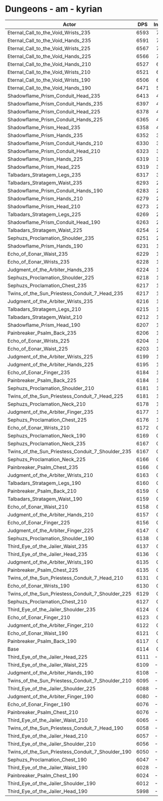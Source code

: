 # Dungeons - am - kyrian
| Actor | DPS | Increase |
|---|:---:|:---:|
|Eternal_Call_to_the_Void_Wrists_235|6593|7.84%|
|Eternal_Call_to_the_Void_Hands_235|6591|7.81%|
|Eternal_Call_to_the_Void_Wrists_225|6567|7.42%|
|Eternal_Call_to_the_Void_Hands_225|6566|7.40%|
|Eternal_Call_to_the_Void_Hands_210|6527|6.76%|
|Eternal_Call_to_the_Void_Wrists_210|6521|6.67%|
|Eternal_Call_to_the_Void_Wrists_190|6506|6.42%|
|Eternal_Call_to_the_Void_Hands_190|6471|5.85%|
|Shadowflame_Prism_Conduit_Head_235|6413|4.90%|
|Shadowflame_Prism_Conduit_Hands_235|6397|4.64%|
|Shadowflame_Prism_Conduit_Head_225|6378|4.33%|
|Shadowflame_Prism_Conduit_Hands_225|6365|4.11%|
|Shadowflame_Prism_Head_235|6358|4.00%|
|Shadowflame_Prism_Hands_235|6352|3.90%|
|Shadowflame_Prism_Conduit_Hands_210|6330|3.54%|
|Shadowflame_Prism_Conduit_Head_210|6323|3.43%|
|Shadowflame_Prism_Hands_225|6319|3.36%|
|Shadowflame_Prism_Head_225|6319|3.36%|
|Talbadars_Stratagem_Legs_235|6317|3.33%|
|Talbadars_Stratagem_Waist_235|6293|2.94%|
|Shadowflame_Prism_Conduit_Hands_190|6283|2.77%|
|Shadowflame_Prism_Hands_210|6279|2.71%|
|Shadowflame_Prism_Head_210|6273|2.61%|
|Talbadars_Stratagem_Legs_225|6269|2.54%|
|Shadowflame_Prism_Conduit_Head_190|6263|2.45%|
|Talbadars_Stratagem_Waist_225|6254|2.30%|
|Sephuzs_Proclamation_Shoulder_235|6251|2.25%|
|Shadowflame_Prism_Hands_190|6231|1.92%|
|Echo_of_Eonar_Waist_235|6229|1.89%|
|Echo_of_Eonar_Wrists_235|6228|1.87%|
|Judgment_of_the_Arbiter_Hands_235|6224|1.81%|
|Sephuzs_Proclamation_Shoulder_225|6218|1.71%|
|Sephuzs_Proclamation_Chest_235|6217|1.69%|
|Twins_of_the_Sun_Priestess_Conduit_7_Head_235|6217|1.69%|
|Judgment_of_the_Arbiter_Wrists_235|6216|1.68%|
|Talbadars_Stratagem_Legs_210|6215|1.66%|
|Talbadars_Stratagem_Waist_210|6212|1.61%|
|Shadowflame_Prism_Head_190|6207|1.53%|
|Painbreaker_Psalm_Back_235|6206|1.51%|
|Echo_of_Eonar_Wrists_225|6204|1.48%|
|Echo_of_Eonar_Waist_225|6203|1.46%|
|Judgment_of_the_Arbiter_Wrists_225|6199|1.40%|
|Judgment_of_the_Arbiter_Hands_225|6195|1.33%|
|Echo_of_Eonar_Finger_235|6184|1.15%|
|Painbreaker_Psalm_Back_225|6184|1.15%|
|Sephuzs_Proclamation_Shoulder_210|6181|1.10%|
|Twins_of_the_Sun_Priestess_Conduit_7_Head_225|6181|1.10%|
|Sephuzs_Proclamation_Neck_210|6178|1.06%|
|Judgment_of_the_Arbiter_Finger_235|6177|1.04%|
|Sephuzs_Proclamation_Chest_225|6176|1.02%|
|Echo_of_Eonar_Wrists_210|6172|0.96%|
|Sephuzs_Proclamation_Neck_190|6169|0.91%|
|Sephuzs_Proclamation_Neck_235|6167|0.88%|
|Twins_of_the_Sun_Priestess_Conduit_7_Shoulder_235|6167|0.88%|
|Sephuzs_Proclamation_Neck_225|6166|0.86%|
|Painbreaker_Psalm_Chest_235|6166|0.86%|
|Judgment_of_the_Arbiter_Wrists_210|6163|0.81%|
|Talbadars_Stratagem_Legs_190|6160|0.76%|
|Painbreaker_Psalm_Back_210|6159|0.74%|
|Talbadars_Stratagem_Waist_190|6159|0.74%|
|Echo_of_Eonar_Waist_210|6158|0.73%|
|Judgment_of_the_Arbiter_Hands_210|6157|0.71%|
|Echo_of_Eonar_Finger_225|6156|0.70%|
|Judgment_of_the_Arbiter_Finger_225|6147|0.55%|
|Sephuzs_Proclamation_Shoulder_190|6138|0.40%|
|Third_Eye_of_the_Jailer_Waist_235|6137|0.38%|
|Third_Eye_of_the_Jailer_Head_235|6136|0.37%|
|Judgment_of_the_Arbiter_Wrists_190|6135|0.35%|
|Painbreaker_Psalm_Chest_225|6135|0.35%|
|Twins_of_the_Sun_Priestess_Conduit_7_Head_210|6131|0.29%|
|Echo_of_Eonar_Wrists_190|6130|0.27%|
|Twins_of_the_Sun_Priestess_Conduit_7_Shoulder_225|6129|0.25%|
|Sephuzs_Proclamation_Chest_210|6127|0.22%|
|Third_Eye_of_the_Jailer_Shoulder_235|6124|0.17%|
|Echo_of_Eonar_Finger_210|6123|0.16%|
|Judgment_of_the_Arbiter_Finger_210|6122|0.14%|
|Echo_of_Eonar_Waist_190|6121|0.12%|
|Painbreaker_Psalm_Back_190|6117|0.06%|
|Base|6114|0.00%|
|Third_Eye_of_the_Jailer_Head_225|6111|-0.04%|
|Third_Eye_of_the_Jailer_Waist_225|6109|-0.07%|
|Judgment_of_the_Arbiter_Hands_190|6108|-0.09%|
|Twins_of_the_Sun_Priestess_Conduit_7_Shoulder_210|6095|-0.30%|
|Third_Eye_of_the_Jailer_Shoulder_225|6088|-0.42%|
|Judgment_of_the_Arbiter_Finger_190|6080|-0.55%|
|Echo_of_Eonar_Finger_190|6076|-0.61%|
|Painbreaker_Psalm_Chest_210|6076|-0.61%|
|Third_Eye_of_the_Jailer_Waist_210|6065|-0.79%|
|Twins_of_the_Sun_Priestess_Conduit_7_Head_190|6058|-0.91%|
|Third_Eye_of_the_Jailer_Head_210|6057|-0.92%|
|Third_Eye_of_the_Jailer_Shoulder_210|6056|-0.94%|
|Twins_of_the_Sun_Priestess_Conduit_7_Shoulder_190|6050|-1.04%|
|Sephuzs_Proclamation_Chest_190|6047|-1.09%|
|Third_Eye_of_the_Jailer_Waist_190|6028|-1.40%|
|Painbreaker_Psalm_Chest_190|6024|-1.46%|
|Third_Eye_of_the_Jailer_Shoulder_190|6012|-1.66%|
|Third_Eye_of_the_Jailer_Head_190|5998|-1.89%|
